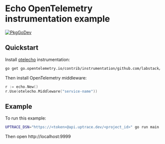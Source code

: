 # Echo OpenTelemetry instrumentation example

[![PkgGoDev](https://pkg.go.dev/badge/go.opentelemetry.io/contrib/instrumentation/github.com/labstack/echo/otelecho)](https://pkg.go.dev/go.opentelemetry.io/contrib/instrumentation/github.com/labstack/echo/otelecho)

## Quickstart

Install
[otelecho](https://github.com/open-telemetry/opentelemetry-go-contrib/tree/master/instrumentation/github.com/labstack/echo/otelecho)
instrumentation:

```bash
go get go.opentelemetry.io/contrib/instrumentation/github.com/labstack/echo/otelecho
```

Then install OpenTelemetry middleware:

```go
r := echo.New()
r.Use(otelecho.Middleware("service-name"))
```

## Example

To run this example:

```bash
UPTRACE_DSN="https://<token>@api.uptrace.dev/<project_id>" go run main.go
```

Then open http://localhost:9999
